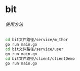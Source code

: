 # bit

###### 使用方法

``` bash
cd bit文件路径/service/m_thor
go run main.go 
cd bit文件路径/service/user
go run main.go 
cd bit文件路径/client/clientDemo
go run main.go 
```

